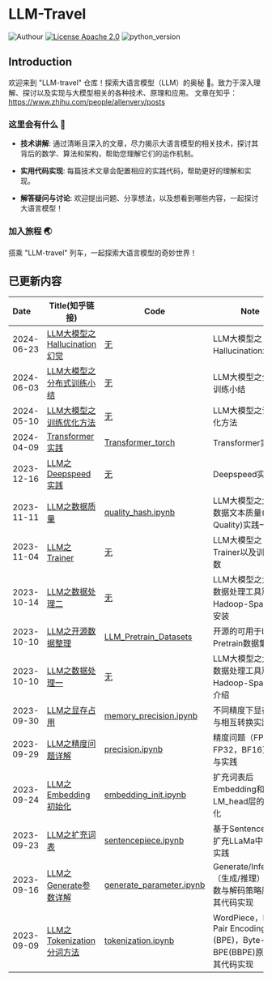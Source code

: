 # LLM-Travel  
![Authour](https://img.shields.io/badge/Author-Glan-red.svg) [![License Apache 2.0](https://img.shields.io/badge/license-Apache%202.0-blue.svg)](LICENSE) ![python_version](https://img.shields.io/badge/Python-3.x%2B-green.svg)


## Introduction

欢迎来到 "LLM-travel" 仓库！探索大语言模型（LLM）的奥秘 🚀。致力于深入理解、探讨以及实现与大模型相关的各种技术、原理和应用。
文章在知乎：https://www.zhihu.com/people/allenvery/posts

### 这里会有什么 🌟

- **技术讲解**: 通过清晰且深入的文章，尽力揭示大语言模型的相关技术，探讨其背后的数学、算法和架构，帮助您理解它们的运作机制。

- **实用代码实现**: 每篇技术文章会配置相应的实践代码，帮助更好的理解和实现。

- **解答疑问与讨论**: 欢迎提出问题、分享想法，以及想看到哪些内容，一起探讨大语言模型！

### 加入旅程 🌏

搭乘 "LLM-travel" 列车，一起探索大语言模型的奇妙世界！

## 已更新内容

Date| Title(知乎链接)| Code| Note
:---|---|---|---
2024-06-23|[LLM大模型之Hallucination幻觉](https://zhuanlan.zhihu.com/p/703034375)|[无]()|LLM大模型之Hallucination幻觉
2024-06-03|[LLM大模型之分布式训练小结](https://zhuanlan.zhihu.com/p/699938704)|[无]()|LLM大模型之分布式训练小结
2024-05-10|[LLM大模型之训练优化方法](https://zhuanlan.zhihu.com/p/698787661)|[无]()|LLM大模型之训练优化方法
2024-04-09|[Transformer实践](https://www.zhihu.com/question/445556653/answer/3460351120)|[Transformer_torch](https://github.com/Glanvery/LLM-Travel/blob/main/transformer_torch.ipynb)|Transformer实践
2023-12-16|[LLM之Deepspeed实践](https://www.zhihu.com/question/371094177/answer/3330130413)|[无]()|Deepspeed实践
2023-11-11|[LLM之数据质量](https://zhuanlan.zhihu.com/p/670365989)|[quality_hash.ipynb](https://github.com/Glanvery/LLM-Travel/blob/main/quality_hash.ipynb)|LLM大模型之大规模数据文本质量(Text Quality)实践一
2023-11-04|[LLM之Trainer](https://zhuanlan.zhihu.com/p/662619853)|[无]()|LLM大模型之Trainer以及训练参数
2023-10-14|[LLM之数据处理二](https://zhuanlan.zhihu.com/p/661421095)|[无]()|LLM大模型之大规模数据处理工具篇Hadoop-Spark集群安装
2023-10-10|[LLM之开源数据整理](https://www.zhihu.com/question/609604943/answer/3248054165)|[LLM_Pretrain_Datasets](https://github.com/Glanvery/LLM-Travel/blob/main/LLM_Pretrain_Datasets.md)|开源的可用于LLM Pretrain数据集
2023-10-10|[LLM之数据处理一](https://zhuanlan.zhihu.com/p/660806587)|[无]()|LLM大模型之大规模数据处理工具篇Hadoop-Spark集群介绍
2023-09-30|[LLM之显存占用](https://zhuanlan.zhihu.com/p/658343628)|[memory_precision.ipynb](https://github.com/Glanvery/LLM-Travel/blob/main/memory_precision.ipynb)|不同精度下显存占用与相互转换实践
2023-09-29|[LLM之精度问题详解](https://zhuanlan.zhihu.com/p/657886517)|[precision.ipynb](https://github.com/Glanvery/LLM-Travel/blob/main/precision.ipynb)|精度问题（FP16，FP32，BF16）详解与实践
2023-09-24|[LLM之Embedding初始化](https://zhuanlan.zhihu.com/p/656335338)|[embedding_init.ipynb](https://github.com/Glanvery/LLM-Travel/blob/main/embedding_init.ipynb)|扩充词表后Embedding和LM_head层的初始化
2023-09-23|[LLM之扩充词表](https://zhuanlan.zhihu.com/p/655281268)|[sentencepiece.ipynb](https://github.com/Glanvery/LLM-Travel/blob/main/sentencepiece.ipynb)|基于SentencePiece扩充LLaMa中文词表实践
2023-09-16|[LLM之Generate参数详解](https://zhuanlan.zhihu.com/p/653926703)|[generate_parameter.ipynb](https://github.com/Glanvery/LLM-Travel/blob/main/generate_parameter.ipynb)|Generate/Inference（生成/推理）中参数与解码策略原理及其代码实现
2023-09-09|[LLM之Tokenization分词方法](https://zhuanlan.zhihu.com/p/652520262)|[tokenization.ipynb](https://github.com/Glanvery/LLM-Travel/blob/main/tokenization.ipynb)|WordPiece，Byte-Pair Encoding (BPE)，Byte-level BPE(BBPE)原理及其代码实现
